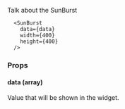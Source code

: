 Talk about the SunBurst

```react
  <SunBurst
    data={data}
    width={400} 
    height={400}
  />
```

### Props

#### **data** (array)

Value that will be shown in the widget.

